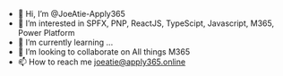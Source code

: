 - 👋 Hi, I’m @JoeAtie-Apply365
- 👀 I’m interested in SPFX, PNP, ReactJS, TypeScipt, Javascript, M365, Power Platform
- 🌱 I’m currently learning ...
- 💞️ I’m looking to collaborate on All things M365
- 📫 How to reach me joeatie@apply365.online

<!---
JoeAtie-Apply365/JoeAtie-Apply365 is a ✨ special ✨ repository because its `README.md` (this file) appears on your GitHub profile.
You can click the Preview link to take a look at your changes.
--->
